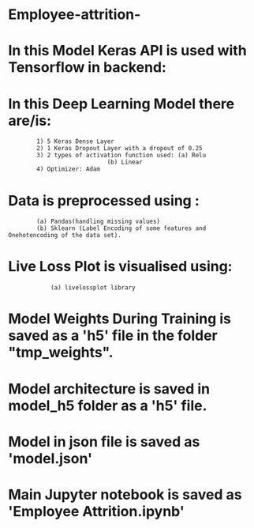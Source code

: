 # Employee-attrition-
# In this Model Keras API is used with Tensorflow in backend:
# In this Deep Learning Model there are/is:
			1) 5 Keras Dense Layer
			2) 1 Keras Dropout Layer with a dropout of 0.25
			3) 2 types of activation function used: (a) Relu
								(b) Linear
			4) Optimizer: Adam

# Data is preprocessed using :
			(a) Pandas(handling missing values)
			(b) Sklearn (Label Encoding of some features and Onehotencoding of the data set).

# Live Loss Plot is visualised using:
				(a) livelossplot library

# Model Weights During Training is saved as a 'h5' file in the folder "tmp_weights".
# Model architecture is saved in model_h5 folder as a 'h5' file.
# Model in json file is saved as 'model.json'
# Main Jupyter notebook is saved as 'Employee Attrition.ipynb'
